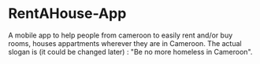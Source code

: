 # RentAHouse-App
A mobile app to help people from cameroon to easily rent and/or buy rooms, houses appartments wherever they are in Cameroon.
The actual slogan is (it could be changed later) : "Be no more homeless in Cameroon".
